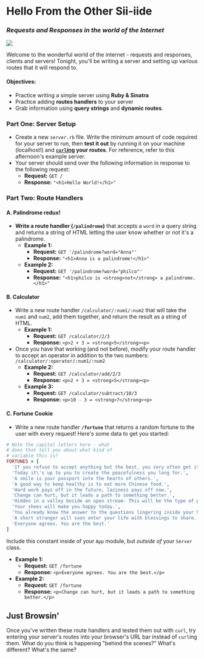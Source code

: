 # Hello From the Other Sii-iide

### ***Requests and Responses in the world of the Internet***

![](http://i.imgur.com/dS1RtwV.jpg)

Welcome to the wonderful world of the internet - requests and responses, clients and servers! Tonight, you'll be writing a server and setting up various routes that it will respond to.

#### Objectives:

- Practice writing a simple server using **Ruby & Sinatra**
- Practice adding **routes handlers** to your server
- Grab information using **query strings** and **dynamic routes**.

### Part One: Server Setup

- Create a new `server.rb` file. Write the minimum amount of code required for your server to run, then **test it out** by running it on your machine (localhost!) and **[`curl`ing](https://github.com/ga-students/wdi-persephone/blob/master/unit_b/w05/d02/classwork/protocols/curl.md) your routes**. For reference, refer to this afternoon's example server.
- Your server should send over the following information in response to the following request:
    - **Request:** `GET /`
    - **Response:** `"<h1>Hello World!</h1>"`

### Part Two: Route Handlers

#### A. Palindrome redux!

  - **Write a route handler (`/palindrome`)** that accepts a `word` in a query string and returns a string of HTML letting the user know whether or not it's a palindrome.
    - **Example 1:**
        - **Request:** `GET '/palindrome?word="Anna"'`
        - **Response:** `"<h1>Anna is a palindrome!</h1>"`
    - **Example 2:**
        - **Request:** `GET '/palindrome?word="philco"'`
        - **Response:** `"<h1>philco is <strong>not</strong> a palindrome.</h1>"`

#### B. Calculator

  - Write a new route handler `/calculator/:num1/:num2` that will take the `num1` and `num2`, add them together, and return the result as a string of HTML.
      - **Example 1:**
          - **Request:** `GET /calculator/2/3`
          - **Response:** `<p>2 + 3 = <strong>5</strong><p>`
  - Once you have that working (and not before), modify your route handler to accept an operator in addition to the two numbers: <br>`/calculator/:operator/:num1/:num2`
      - **Example 2:**
          - **Request:** `GET /calculator/add/2/3`
          - **Response:** `<p>2 + 3 = <strong>5</strong><p>`
      - **Example 3:**
          - **Request:** `GET /calculator/subtract/10/3`
          - **Response:** `<p>10 - 3 = <strong>7</strong><p>`

#### C. Fortune Cookie

  - Write a new route handler **`/fortune`** that returns a random fortune to the user with every request! Here's some data to get you started:

```ruby
# Note the capital letters here - what 
# does that tell you about what kind of
# variable this is?
FORTUNES = [
  'If you refuse to accept anything but the best, you very often get it.',
  'Today it\'s up to you to create the peacefulness you long for.',
  'A smile is your passport into the hearts of others.',
  'A good way to keep healthy is to eat more Chinese food.',
  'Hard work pays off in the future, laziness pays off now.',
  'Change can hurt, but it leads a path to something better.',
  'Hidden in a valley beside an open stream- This will be the type of place where you will find your dream.',
  'Your shoes will make you happy today.',
  'You already know the answer to the questions lingering inside your head.',
  'A short stranger will soon enter your life with blessings to share.',
  'Everyone agrees. You are the best.'
]
```

Include this constant inside of your `App` module, but *outside of* your `Server` class.

  - **Example 1:**
      - **Request:** `GET /fortune`
      - **Response:** `<p>Everyone agrees. You are the best.</p>`
  - **Example 2:**
      - **Request:** `GET /fortune`
      - **Response:** `<p>Change can hurt, but it leads a path to something better.</p>`

## Just Browsin'

Once you've written these route handlers and tested them out with `curl`, try entering your server's routes into your browser's URL bar instead of `curl`ing them. What do you think is happening "behind the scenes?" What's different? What's the same?
